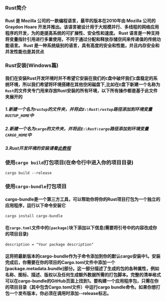 ### Rust简介
#### Rust 是 Mozilla 公司的一款编程语言，最早的版本在2010年由 Mozilla 公司的 Graydon Hoare 开发并推出。该语言被设计用于大规模并行、多线程的网络应用程序的开发，为的是提高系统的可扩展性、安全性和速度。 Rust 语言是一种支持将变量指针引用进行多重使用，不同于通过分配和释放存储空间来传递值的传统功能语言。 Rust 是一种系统级别的语言，具有高度的安全和性能，并且内存安全和并发性能也是其优点
### Rust安装(Windows篇)
#### 我们在安装Rust开发环境时并不希望它安装在我们的`C`盘中破坏我们`C`盘稳定的系统环境，所以我们希望将环境搭建在其他空闲磁盘下,比如在`E`盘下新建一个名称为`Rust`的文件夹专门用来存放Rust安装的所有环境，以下所有操作都是基于此文件夹展开的
##### 1.新建一个名为`rustup`的文件夹，并将此`E:\Rust\rustup`路径添加到环境变量`RUSTUP_HOME`中
##### 2.新建一个名为`cargo`的文件夹，并将此`E:\Rust\cargo`路径添加到环境变量`CARGO_HOME`中
##### 3.Rust开发环境的安装请看[此教程](https://blog.csdn.net/cnds123/article/details/105770367)
### 使用`cargo build`打包项目(在命令行中进入你的项目目录)
    cargo build --release
### 使用`cargo-bundle`打包项目
#### cargo-bundle是一个第三方工具，可以帮助你将你的Rust项目打包为一个独立的应用程序，运行以下命令安装它
    cargo install cargo-bundle
#### 在`cargo.toml`文件中的`[package]`块下添加以下信息(需要将引号中的内容改成你的项目目录)
    description = "Your package description"
#### 这将把最新版本的cargo-bundle作为子命令添加到你的默认cargo安装中1。安装完成后，你需要在你的项目的Cargo.toml文件中添加一个[package.metadata.bundle]部分。这一部分描述了生成的包的各种属性，例如名称、图标、描述、版权以及任何生成额外数据所需的打包脚本。完整的清单格式可以在cargo-bundle的GitHub页面上找到1。要构建一个应用程序包，只需在你的项目目录（其中包含Cargo.toml文件）中运行cargo bundle命令。如果你想打包一个发布版本，你必须在调用时添加--release标志。
